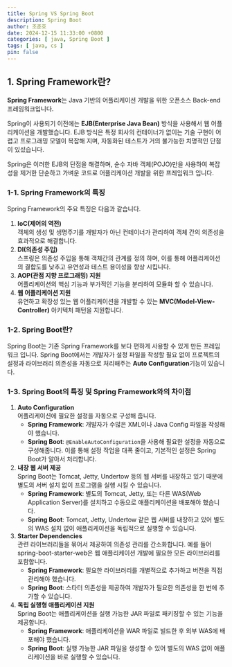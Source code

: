 ```yaml
---
title: Spring VS Spring Boot
description: Spring Boot
author: 조준호
date: 2024-12-15 11:33:00 +0800
categories: [ java, Spring Boot ]
tags: [ java, cs ]
pin: false
---
```


## 1. Spring Framework란?

**Spring Framework**는 Java 기반의 어플리케이션 개발을 위한 오픈소스 Back-end 프레임워크입니다.

Spring이 사용되기 이전에는 **EJB(Enterprise Java Bean)** 방식을 사용해서 웹 어플리케이션을 개발했습니다.
EJB 방식은 특정 회사의 컨테이너가 없이는 기술 구현이 어렵고 프로그래밍 모델이 복잡해 지며, 자동화된 테스트가 거의 불가능한 치명적인 단점이 있섰습니다.

Spring은 이러한 EJB의 단점을 해결하며, 순수 자바 객체(POJO)만을 사용하여 복잡성을 제거한 단순하고 가벼운 코드로 어플리케이션 개발을 위한 프레임워크 입니다.

### 1-1. Spring Framework의 특징

Spring Framework의 주요 특징은 다음과 같습니다.

1. **IoC(제어의 역전)**  
   객체의 생성 및 생명주기를 개발자가 아닌 컨테이너가 관리하여 객체 간의 의존성을 효과적으로 해결합니다.
2. **DI(의존성 주입)**  
   스프링은 의존성 주입을 통해 객체간의 관계를 정의 하며, 이를 통해 어플리케이션의 결합도를 낮추고 유연성과 테스트 용이성을 향상 시킵니다.
3. **AOP(관점 지향 프로그래밍) 지원**  
   어플리케이션의 핵심 기능과 부가적인 기능을 분리하여 모듈화 할 수 있습니다.
4. **웹 어플리케이션 지원**  
   유연하고 확장성 있는 웹 어플리케이션을 개발할 수 있는 **MVC(Model-View-Controller)** 아키텍처 패턴을 지원합니다.

### 1-2. Spring Boot란?

Spring Boot는 기존 Spring Framework를 보다 편하게 사용할 수 있게 만든 프레임워크 입니다. Spring Boot에서는 개발자가 설정 파일을
작성할 필요 없이 프로젝트의 설정과 라이브러리 의존성을 자동으로 처리해주는 **Auto Configuration**기능이 있습니다.

### 1-3. Spring Boot의 특징 및 Spring Framework와의 차이점

1. **Auto Configuration**  
   어플리케이션에 필요한 설정을 자동으로 구성해 줍니다.
   - **Spring Framework**: 개발자가 수많은 XML이나 Java Config 파일을 작성해야 했습니다.
   - **Spring Boot**: `@EnableAutoConfiguration`을 사용해 필요한 설정을 자동으로 구성해줍니다. 이를 통해 설정 작업을 대폭 줄이고, 기본적인 설정은 Spring Boot가 알아서 처리합니다.
2. **내장 웹 서버 제공**  
   Spring Boot는 Tomcat, Jetty, Undertow 등의 웹 서버를 내장하고 있기 때문에 별도의 서버 설치 없이 프로그램을 실행 시킬 수 있습니다.
   - **Spring Framework**: 별도의 Tomcat, Jetty, 또는 다른 WAS(Web Application Server)를 설치하고 수동으로 애플리케이션을 배포해야 했습니다.
   - **Spring Boot**: Tomcat, Jetty, Undertow 같은 웹 서버를 내장하고 있어 별도의 WAS 설치 없이 애플리케이션을 독립적으로 실행할 수 있습니다.
3. **Starter Dependencies**  
   관련 라이브러리들을 묶어서 제공하여 의존성 관리를 간소화합니다. 예를 들어 spring-boot-starter-web은 웹 애플리케이션 개발에 필요한 모든 라이브러리를
   포함합니다.
   - **Spring Framework**: 필요한 라이브러리를 개별적으로 추가하고 버전을 직접 관리해야 했습니다.
   - **Spring Boot**: 스타터 의존성을 제공하여 개발자가 필요한 의존성을 한 번에 추가할 수 있습니다.
4. **독립 실행형 애플리케이션 지원**  
   Spring Boot는 애플리케이션을 실행 가능한 JAR 파일로 패키징할 수 있는 기능을 제공합니다.
   - **Spring Framework**: 애플리케이션을 WAR 파일로 빌드한 후 외부 WAS에 배포해야 했습니다.
   - **Spring Boot**: 실행 가능한 JAR 파일을 생성할 수 있어 별도의 WAS 없이 애플리케이션을 바로 실행할 수 있습니다.  


